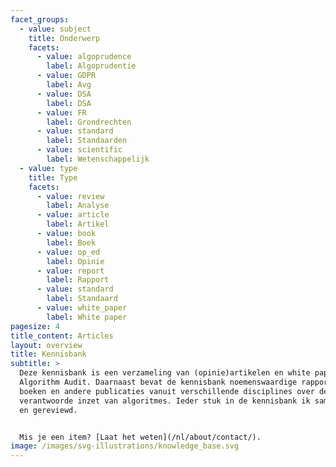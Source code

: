 ```yaml
---
facet_groups:
  - value: subject
    title: Onderwerp
    facets:
      - value: algoprudence
        label: Algoprudentie
      - value: GDPR
        label: Avg
      - value: DSA
        label: DSA
      - value: FR
        label: Grondrechten
      - value: standard
        label: Standaarden
      - value: scientific
        label: Wetenschappelijk
  - value: type
    title: Type
    facets:
      - value: review
        label: Analyse
      - value: article
        label: Artikel
      - value: book
        label: Boek
      - value: op_ed
        label: Opinie
      - value: report
        label: Rapport
      - value: standard
        label: Standaard
      - value: white_paper
        label: White paper
pagesize: 4
title_content: Articles
layout: overview
title: Kennisbank
subtitle: >
  Deze kennisbank is een verzameling van (opinie)artikelen en white papers van
  Algorithm Audit. Daarnaast bevat de kennisbank noemenswaardige rapporten,
  boeken en andere publicaties vanuit verschillende disciplines over de
  verantwoorde inzet van algoritmes. Ieder stuk in de kennisbank ik samengevat
  en gereviewd.


  Mis je een item? [Laat het weten](/nl/about/contact/).
image: /images/svg-illustrations/knowledge_base.svg
---
```


